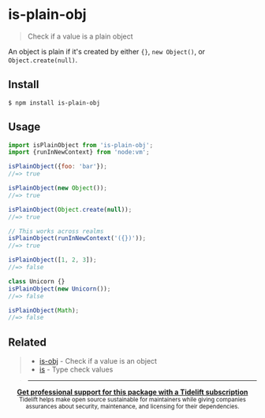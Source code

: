 # is-plain-obj

> Check if a value is a plain object

An object is plain if it's created by either `{}`, `new Object()`, or `Object.create(null)`.

## Install

```
$ npm install is-plain-obj
```

## Usage

```js
import isPlainObject from 'is-plain-obj';
import {runInNewContext} from 'node:vm';

isPlainObject({foo: 'bar'});
//=> true

isPlainObject(new Object());
//=> true

isPlainObject(Object.create(null));
//=> true

// This works across realms
isPlainObject(runInNewContext('({})'));
//=> true

isPlainObject([1, 2, 3]);
//=> false

class Unicorn {}
isPlainObject(new Unicorn());
//=> false

isPlainObject(Math);
//=> false
```

## Related

> - [is-obj](https://github.com/sindresorhus/is-obj) - Check if a value is an object
> - [is](https://github.com/sindresorhus/is) - Type check values

> ---

<div align="center">
	<b>
		<a href="https://tidelift.com/subscription/pkg/npm-is-plain-obj?utm_source=npm-is-plain-obj&utm_medium=referral&utm_campaign=readme">Get professional support for this package with a Tidelift subscription</a>
	</b>
	<br>
	<sub>
		Tidelift helps make open source sustainable for maintainers while giving companies<br>assurances about security, maintenance, and licensing for their dependencies.
	</sub>
</div>
